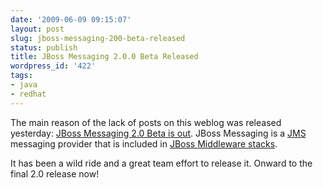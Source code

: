 ```yaml
---
date: '2009-06-09 09:15:07'
layout: post
slug: jboss-messaging-200-beta-released
status: publish
title: JBoss Messaging 2.0.0 Beta Released
wordpress_id: '422'
tags:
- java
- redhat
---
```


The main reason of the lack of posts on this weblog was released yesterday: [JBoss Messaging 2.0 Beta is out][jbm]. JBoss Messaging is a [JMS][jms] messaging provider that is included in [JBoss Middleware stacks][jboss].

It has been a wild ride and a great team effort to release it. Onward to the final 2.0 release now!

[jbm]: http://www.jboss.org/jbossmessaging/
[jms]: http://java.sun.com/products/jms/
[jboss]: http://jboss.org


